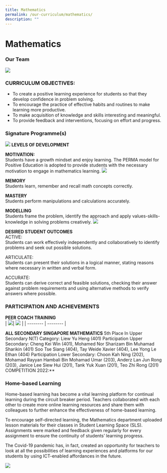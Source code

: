 ```yaml
---
title: Mathematics
permalink: /our-curriculum/mathematics/
description: ""
---
```

# **Mathematics**

### Our Team
![](/images/MATH.jpg)
### CURRICULUM OBJECTIVES:
* To create a positive learning experience for students so that they develop confidence in problem solving.
* To encourage the practice of effective habits and routines to make learning more productive.
* To make acquisition of knowledge and skills interesting and meaningful.
* To provide feedback and interventions, focusing on effort and progress.

### Signature Programme(s)
![](/images/Math%20Dept/math%20levels%20of%20development.jpg)
**LEVELS OF DEVELOPMENT**

**MOTIVATION:**<br>
Students have a growth mindset and enjoy learning. The PERMA model for Positive Education is adopted to provide students with the necessary motivation to engage in mathematics learning. 
![](/images/Math%20Dept/math%20perma.jpg)

**MEMORY**
<br>Students learn, remember and recall math concepts correctly.&nbsp;

**MASTERY**<br>Students perform manipulations and calculations accurately.&nbsp;

**MODELLING**<br>
Students frame the problem, identify the approach and apply values-skills-knowledge in solving problems creatively.
![](/images/Math%20Dept/math%20memory-mastery-modelling.jpg)

**DESIRED STUDENT OUTCOMES**<br>
ACTIVE:<br>Students can work effectively independently and collaboratively to identify problems and seek out possible solutions.

ARTICULATE:<br>Students can present their solutions in a logical manner, stating reasons where necessary in written and verbal form.

ACCURATE:<br>Students can derive correct and feasible solutions, checking their answer against problem requirements and using alternative methods to verify answers where possible.

### PARTICIPATION AND ACHIEVEMENTS

**PEER COACH TRAINING**<br>
| ![](/images/Math%20Dept/math%20trained%20peer%20coaches%202021.jpg)| ![](/images/Math%20Dept/math%20trained%20peer%20coaches%202022.jpg) |
| -------- | -------- |

**ALL SECONDARY SINGAPORE MATHEMATICS** 5th Place In Upper Secondary N(T) Category: Liew Yu Heng (401) 
Participation Upper Secondary: Cheng Kei Win (401), Mohamed Nor Sharizam Bin Muhamad Sharikin (401) Soo Tse Siang (404), Tay Weide Xavier (404), Lee Yong Le Ethan (404)
Participation Lower Secondary: Choon Kah Ning (202), Mohamad Rayyan Hambali Bin Mohamad Umar (203), Anderz Lan Jun Rong (203), Janice Lee Siew Hui (201), Tank Yuk Xuan (201), Teo Zhi Rong (201)
COMPETITION 2022:**

### Home-based Learning

Home-based learning has become a vital learning platform for continual learning during the circuit breaker period. Teachers collaborated with each other to create more online learning resources and share them with colleagues to further enhance the effectiveness of home-based learning.

To encourage self-directed learning, the Mathematics department uploaded lesson materials for their classes in Student Learning Space (SLS). Assignments were marked and feedback given regularly for every assignment to ensure the continuity of students’ learning progress.

The Covid-19 pandemic has, in fact, created an opportunity for teachers to look at all the possibilities of learning experiences and platforms for our students by using ICT-enabled affordances in the future.

![](/images/MATH41.jpg)
